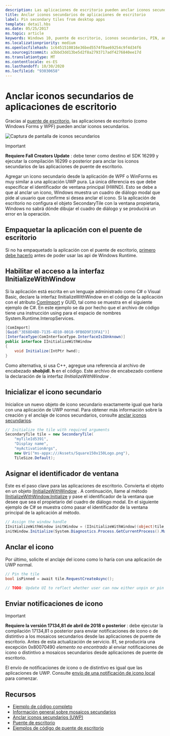 ```yaml
---
description: Las aplicaciones de escritorio pueden anclar iconos secundarios gracias al puente de escritorio.
title: Anclar iconos secundarios de aplicaciones de escritorio
label: Pin secondary tiles from desktop apps
template: detail.hbs
ms.date: 05/25/2017
ms.topic: article
keywords: Windows 10, puente de escritorio, iconos secundarios, PIN, anclaje, Inicio rápido, ejemplo de código, ejemplo, secondarytile, aplicación de escritorio, Win32, WinForms, WPF
ms.localizationpriority: medium
ms.openlocfilehash: 1c6451510816e36bed5574f0ae69254c9f4d34f6
ms.sourcegitcommit: a3bbd3dd13be5d2f8a2793717adf4276840ee17d
ms.translationtype: MT
ms.contentlocale: es-ES
ms.lasthandoff: 10/30/2020
ms.locfileid: "93030658"
---
```

# <a name="pin-secondary-tiles-from-desktop-apps"></a>Anclar iconos secundarios de aplicaciones de escritorio


Gracias al [puente de escritorio](https://developer.microsoft.com/windows/bridges/desktop), las aplicaciones de escritorio (como Windows Forms y WPF) pueden anclar iconos secundarios.

![Captura de pantalla de iconos secundarios](images/secondarytiles.png)

> [!IMPORTANT]
> **Requiere Fall Creators Update** : debe tener como destino el SDK 16299 y ejecutar la compilación 16299 o posterior para anclar los iconos secundarios de las aplicaciones de puente de escritorio.

Agregar un icono secundario desde la aplicación de WPF o WinForms es muy similar a una aplicación UWP pura. La única diferencia es que debe especificar el identificador de ventana principal (HWND). Esto se debe a que al anclar un icono, Windows muestra un cuadro de diálogo modal que pide al usuario que confirme si desea anclar el icono. Si la aplicación de escritorio no configura el objeto SecondaryTile con la ventana propietaria, Windows no sabrá dónde dibujar el cuadro de diálogo y se producirá un error en la operación.


## <a name="package-your-app-with-desktop-bridge"></a>Empaquetar la aplicación con el puente de escritorio

Si no ha empaquetado la aplicación con el puente de escritorio, [primero debe hacerlo](/windows/msix/desktop/source-code-overview) antes de poder usar las api de Windows Runtime.


## <a name="enable-access-to-iinitializewithwindow-interface"></a>Habilitar el acceso a la interfaz IInitializeWithWindow

Si la aplicación está escrita en un lenguaje administrado como C# o Visual Basic, declare la interfaz IInitializeWithWindow en el código de la aplicación con el atributo [ComImport](/dotnet/api/system.runtime.interopservices.comimportattribute) y GUID, tal como se muestra en el siguiente ejemplo de C#. En este ejemplo se da por hecho que el archivo de código tiene una instrucción using para el espacio de nombres System.Runtime.InteropServices.

```csharp
[ComImport]
[Guid("3E68D4BD-7135-4D10-8018-9FB6D9F33FA1")]
[InterfaceType(ComInterfaceType.InterfaceIsIUnknown)]
public interface IInitializeWithWindow
{
    void Initialize(IntPtr hwnd);
}
```

Como alternativa, si usa C++, agregue una referencia al archivo de encabezado **shobjidl. h** en el código. Este archivo de encabezado contiene la declaración de la interfaz *IInitializeWithWindow* .


## <a name="initialize-the-secondary-tile"></a>Inicializar el icono secundario

Inicialice un nuevo objeto de icono secundario exactamente igual que haría con una aplicación de UWP normal. Para obtener más información sobre la creación y el anclaje de iconos secundarios, consulte [anclar iconos secundarios](secondary-tiles-pinning.md).

```csharp
// Initialize the tile with required arguments
SecondaryTile tile = new SecondaryTile(
    "myTileId5391",
    "Display name",
    "myActivationArgs",
    new Uri("ms-appx:///Assets/Square150x150Logo.png"),
    TileSize.Default);
```


## <a name="assign-the-window-handle"></a>Asignar el identificador de ventana

Este es el paso clave para las aplicaciones de escritorio. Convierta el objeto en un objeto [IInitializeWithWindow](/windows/desktop/api/shobjidl_core/nn-shobjidl_core-iinitializewithwindow) . A continuación, llame al método [IInitializeWithWindow.Initialize](/windows/desktop/api/shobjidl_core/nf-shobjidl_core-iinitializewithwindow-initialize) y pase el identificador de la ventana que desee que sea el propietario del cuadro de diálogo modal. En el siguiente ejemplo de C# se muestra cómo pasar el identificador de la ventana principal de la aplicación al método.

```csharp
// Assign the window handle
IInitializeWithWindow initWindow = (IInitializeWithWindow)(object)tile;
initWindow.Initialize(System.Diagnostics.Process.GetCurrentProcess().MainWindowHandle);
```


## <a name="pin-the-tile"></a>Anclar el icono

Por último, solicite el anclaje del icono como lo haría con una aplicación de UWP normal.

```csharp
// Pin the tile
bool isPinned = await tile.RequestCreateAsync();

// TODO: Update UI to reflect whether user can now either unpin or pin
```


## <a name="send-tile-notifications"></a>Enviar notificaciones de icono

> [!IMPORTANT]
> **Requiere la versión 17134,81 de abril de 2018 o posterior** : debe ejecutar la compilación 17134,81 o posterior para enviar notificaciones de icono o de distintivo a los mosaicos secundarios desde las aplicaciones de puente de escritorio. Antes de esta actualización de servicio. 81, se produciría una excepción 0x80070490 *elemento no encontrado* al enviar notificaciones de icono o distintivo a mosaicos secundarios desde aplicaciones de puente de escritorio.

El envío de notificaciones de icono o de distintivo es igual que las aplicaciones de UWP. Consulte [envío de una notificación de icono local](sending-a-local-tile-notification.md) para comenzar.


## <a name="resources"></a>Recursos

* [Ejemplo de código completo](https://github.com/Microsoft/DesktopBridgeToUWP-Samples/tree/master/Samples/SecondaryTileSample)
* [Información general sobre mosaicos secundarios](secondary-tiles.md)
* [Anclar iconos secundarios (UWP)](secondary-tiles-pinning.md)
* [Puente de escritorio](https://developer.microsoft.com/windows/bridges/desktop)
* [Ejemplos de código de puente de escritorio](https://github.com/Microsoft/DesktopBridgeToUWP-Samples)
